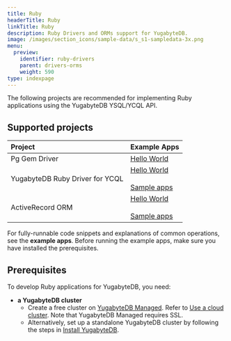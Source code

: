 ```yaml
---
title: Ruby
headerTitle: Ruby
linkTitle: Ruby
description: Ruby Drivers and ORMs support for YugabyteDB.
image: /images/section_icons/sample-data/s_s1-sampledata-3x.png
menu:
  preview:
    identifier: ruby-drivers
    parent: drivers-orms
    weight: 590
type: indexpage
---
```


The following projects are recommended for implementing Ruby applications using the YugabyteDB YSQL/YCQL API.

## Supported projects

| Project | Example Apps |
| :------ | :----------- |
| Pg Gem Driver | [Hello World](ysql-pg/) |
| YugabyteDB Ruby Driver for YCQL | [Hello World](ycql/) </br></br> [Sample apps](https://github.com/yugabyte/cassandra-ruby-driver) |
| ActiveRecord ORM | [Hello World](activerecord/) </br></br> [Sample apps](https://github.com/YugabyteDB-Samples/orm-examples/tree/master/ruby/ror)|

For fully-runnable code snippets and explanations of common operations, see the **example apps**. Before running the example apps, make sure you have installed the prerequisites.

## Prerequisites

To develop Ruby applications for YugabyteDB, you need:

- **a YugabyteDB cluster**
  - Create a free cluster on [YugabyteDB Managed](https://www.yugabyte.com/cloud/). Refer to [Use a cloud cluster](../../quick-start-yugabytedb-managed/). Note that YugabyteDB Managed requires SSL.
  - Alternatively, set up a standalone YugabyteDB cluster by following the steps in [Install YugabyteDB](../../quick-start/).

